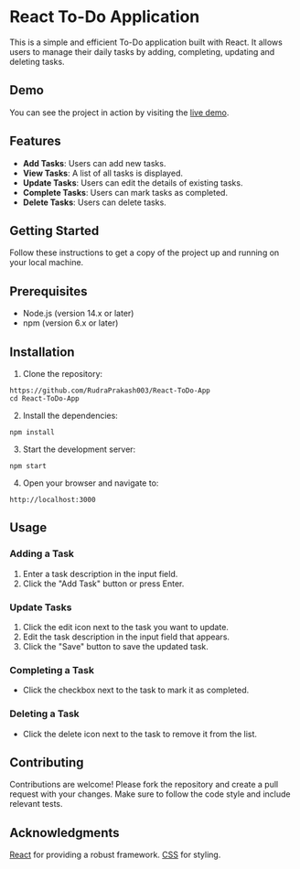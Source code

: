 # React To-Do Application

This is a simple and efficient To-Do application built with React. It allows users to manage their daily tasks by adding, completing, updating and deleting tasks.

## Demo
You can see the project in action by visiting the [live demo](https://rudraprakash003.github.io/React-ToDo-App/).

## Features

- **Add Tasks**: Users can add new tasks.
- **View Tasks**: A list of all tasks is displayed.
- **Update Tasks**: Users can edit the details of existing tasks.
- **Complete Tasks**: Users can mark tasks as completed.
- **Delete Tasks**: Users can delete tasks.

## Getting Started

Follow these instructions to get a copy of the project up and running on your local machine.

## Prerequisites

- Node.js (version 14.x or later)
- npm (version 6.x or later)

## Installation

1. Clone the repository:
  ```
  https://github.com/RudraPrakash003/React-ToDo-App
  cd React-ToDo-App
  ```
2. Install the dependencies:
  ```
  npm install
  ```
3. Start the development server:
  ```
  npm start
  ```
4. Open your browser and navigate to:
  ```
  http://localhost:3000
  ```

## Usage

### Adding a Task
1. Enter a task description in the input field.
2. Click the "Add Task" button or press Enter.
   
### Update Tasks
1. Click the edit icon next to the task you want to update.
2. Edit the task description in the input field that appears.
3. Click the "Save" button to save the updated task.

### Completing a Task
- Click the checkbox next to the task to mark it as completed.

### Deleting a Task
- Click the delete icon next to the task to remove it from the list.
  
## Contributing

Contributions are welcome! Please fork the repository and create a pull request with your changes. Make sure to follow the code style and include relevant tests.


## Acknowledgments

[React](https://react.dev/) for providing a robust framework.
[CSS](https://developer.mozilla.org/en-US/docs/Web/CSS) for styling.

